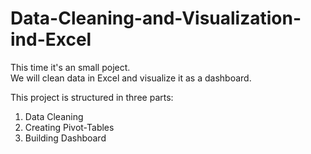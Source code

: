 # Data-Cleaning-and-Visualization-ind-Excel

This time it's an small poject.<br>
We will clean data in Excel and visualize it as a dashboard.<br>

This project is structured in three parts:
1. Data Cleaning
2. Creating Pivot-Tables
3. Building Dashboard

